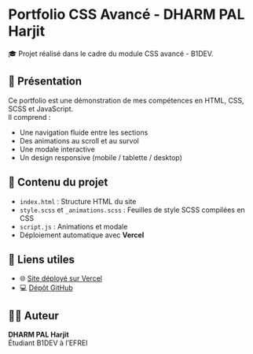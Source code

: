 # Portfolio CSS Avancé - DHARM PAL Harjit

🎓 Projet réalisé dans le cadre du module CSS avancé - B1DEV.

## 🚀 Présentation

Ce portfolio est une démonstration de mes compétences en HTML, CSS, SCSS et JavaScript.  
Il comprend :
- Une navigation fluide entre les sections
- Des animations au scroll et au survol
- Une modale interactive
- Un design responsive (mobile / tablette / desktop)

## 📁 Contenu du projet

- `index.html` : Structure HTML du site
- `style.scss` et `_animations.scss` : Feuilles de style SCSS compilées en CSS
- `script.js` : Animations et modale
- Déploiement automatique avec **Vercel**

## 🔗 Liens utiles

- 🌐 [Site déployé sur Vercel](https://portfolio-css-avance-singh-harjit-dharm-pal.vercel.app)
- 💻 [Dépôt GitHub](https://github.com/tesyx364/portfolio-css-avance-Singh-Harjit-DHARM-PAL)

## 🙋‍♂️ Auteur

**DHARM PAL Harjit**  
Étudiant B1DEV à l’EFREI
